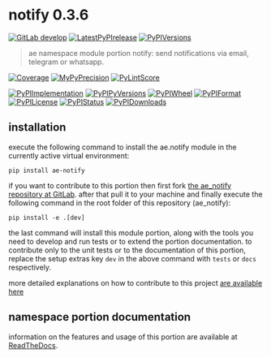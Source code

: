 <!-- THIS FILE IS EXCLUSIVELY MAINTAINED by the project ae.ae v0.3.97 -->
<!-- THIS FILE IS EXCLUSIVELY MAINTAINED by the project aedev.namespace_root_tpls v0.3.19 -->
# notify 0.3.6

[![GitLab develop](https://img.shields.io/gitlab/pipeline/ae-group/ae_notify/develop?logo=python)](
    https://gitlab.com/ae-group/ae_notify)
[![LatestPyPIrelease](
    https://img.shields.io/gitlab/pipeline/ae-group/ae_notify/release0.3.6?logo=python)](
    https://gitlab.com/ae-group/ae_notify/-/tree/release0.3.6)
[![PyPIVersions](https://img.shields.io/pypi/v/ae_notify)](
    https://pypi.org/project/ae-notify/#history)

>ae namespace module portion notify: send notifications via email, telegram or whatsapp.

[![Coverage](https://ae-group.gitlab.io/ae_notify/coverage.svg)](
    https://ae-group.gitlab.io/ae_notify/coverage/index.html)
[![MyPyPrecision](https://ae-group.gitlab.io/ae_notify/mypy.svg)](
    https://ae-group.gitlab.io/ae_notify/lineprecision.txt)
[![PyLintScore](https://ae-group.gitlab.io/ae_notify/pylint.svg)](
    https://ae-group.gitlab.io/ae_notify/pylint.log)

[![PyPIImplementation](https://img.shields.io/pypi/implementation/ae_notify)](
    https://gitlab.com/ae-group/ae_notify/)
[![PyPIPyVersions](https://img.shields.io/pypi/pyversions/ae_notify)](
    https://gitlab.com/ae-group/ae_notify/)
[![PyPIWheel](https://img.shields.io/pypi/wheel/ae_notify)](
    https://gitlab.com/ae-group/ae_notify/)
[![PyPIFormat](https://img.shields.io/pypi/format/ae_notify)](
    https://pypi.org/project/ae-notify/)
[![PyPILicense](https://img.shields.io/pypi/l/ae_notify)](
    https://gitlab.com/ae-group/ae_notify/-/blob/develop/LICENSE.md)
[![PyPIStatus](https://img.shields.io/pypi/status/ae_notify)](
    https://libraries.io/pypi/ae-notify)
[![PyPIDownloads](https://img.shields.io/pypi/dm/ae_notify)](
    https://pypi.org/project/ae-notify/#files)


## installation


execute the following command to install the
ae.notify module
in the currently active virtual environment:
 
```shell script
pip install ae-notify
```

if you want to contribute to this portion then first fork
[the ae_notify repository at GitLab](
https://gitlab.com/ae-group/ae_notify "ae.notify code repository").
after that pull it to your machine and finally execute the
following command in the root folder of this repository
(ae_notify):

```shell script
pip install -e .[dev]
```

the last command will install this module portion, along with the tools you need
to develop and run tests or to extend the portion documentation. to contribute only to the unit tests or to the
documentation of this portion, replace the setup extras key `dev` in the above command with `tests` or `docs`
respectively.

more detailed explanations on how to contribute to this project
[are available here](
https://gitlab.com/ae-group/ae_notify/-/blob/develop/CONTRIBUTING.rst)


## namespace portion documentation

information on the features and usage of this portion are available at
[ReadTheDocs](
https://ae.readthedocs.io/en/latest/_autosummary/ae.notify.html
"ae_notify documentation").

